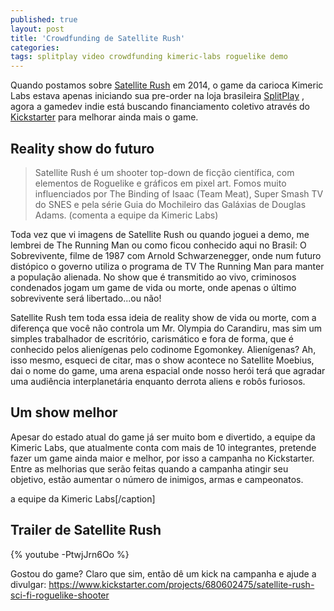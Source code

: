 ```yaml
---
published: true
layout: post
title: 'Crowdfunding de Satellite Rush'
categories: 
tags: splitplay video crowdfunding kimeric-labs roguelike demo
---
```

Quando postamos sobre <a href="{{ site.baseurl }}/2014/05/22/splitplay-apresenta-satellite-rush/" target="_blank">Satellite Rush</a>
 em 2014, o game da carioca Kimeric Labs estava apenas iniciando sua pre-order na loja brasileira <a href="http://www.splitplay.com.br" target="_blank">SplitPlay</a>
, agora a gamedev indie está buscando financiamento coletivo através do <a href="https://www.kickstarter.com/projects/680602475/satellite-rush-sci-fi-roguelike-shooter" target="_blank">Kickstarter</a>
 para melhorar ainda mais o game.

## Reality show do futuro
> Satellite Rush é um shooter top-down de ficção científica, com elementos de Roguelike e gráficos em pixel art. Fomos muito influenciados por The Binding of Isaac (Team Meat), Super Smash TV do SNES e pela série Guia do Mochileiro das Galáxias de Douglas Adams. (comenta a equipe da Kimeric Labs)




Toda vez que vi imagens de Satellite Rush ou quando joguei a demo, me lembrei de The Running Man ou como ficou conhecido aqui no Brasil: O Sobrevivente, filme de 1987 com Arnold Schwarzenegger, onde num futuro distópico o governo utiliza o programa de TV The Running Man para manter a população alienada. No show que é transmitido ao vivo, criminosos condenados jogam um game de vida ou morte, onde apenas o último sobrevivente será libertado...ou não!

Satellite Rush tem toda essa ideia de reality show de vida ou morte, com a diferença que você não controla um Mr. Olympia do Carandiru, mas sim um simples trabalhador de escritório, carismático e fora de forma, que é conhecido pelos alienígenas pelo codinome Egomonkey. Alienígenas? Ah, isso mesmo, esqueci de citar, mas o show acontece no Satellite Moebius, dai o nome do game, uma arena espacial onde nosso herói terá que agradar uma audiência interplanetária enquanto derrota aliens e robôs furiosos.





## Um show melhor
Apesar do estado atual do game já ser muito bom e divertido, a equipe da Kimeric Labs, que atualmente conta com mais de 10 integrantes, pretende fazer um game ainda maior e melhor, por isso a campanha no Kickstarter. Entre as melhorias que serão feitas quando a campanha atingir seu objetivo, estão aumentar o número de inimigos, armas e campeonatos.


 a equipe da Kimeric Labs[/caption]

## Trailer de Satellite Rush
{% youtube -PtwjJrn6Oo %}

Gostou do game? Claro que sim, então dê um kick na campanha e ajude a divulgar: <a href="https://www.kickstarter.com/projects/680602475/satellite-rush-sci-fi-roguelike-shooter" target="_blank">https://www.kickstarter.com/projects/680602475/satellite-rush-sci-fi-roguelike-shooter</a>
